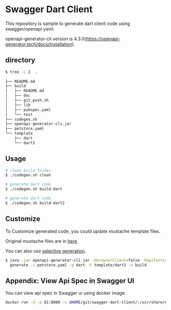 # Swagger Dart Client

This repository is sample to generate dart client code using swagger/openapi yaml.

openapi-generator-cli version is 4.3.0(https://openapi-generator.tech/docs/installation).

## directory

```sh
$ tree -L 2  .
.
├── README.md
├── build
│   ├── README.md
│   ├── doc
│   ├── git_push.sh
│   ├── lib
│   ├── pubspec.yaml
│   └── test
├── codegen.sh
├── openapi-generator-cli.jar
├── petstore.yaml
└── template
    ├── dart
    └── dart2
```

## Usage

```sh
# clean build folder
$ ./codegen.sh clean

# generate dart code
$ ./codegen.sh build-dart

# generate dart code
$ ./codegen.sh build-dart2
```

## Customize

To Customize generated code, you could update mustache template files.

Original mustache files are in [here](https://github.com/OpenAPITools/openapi-generator/tree/master/modules/openapi-generator/src/main/resources).

You can also use [selective generation](https://openapi-generator.tech/docs/customization/#selective-generation).

```sh
$ java -jar openapi-generator-cli.jar -DbrowserClient=false -DapiTests=false -DmodelTests=false \
  generate -i petstore.yaml -g dart -t template/dart2 -o build
```

## Appendix: View Api Spec in Swagger UI

You can view api spec in Swagger ui using docker image.

```bash
docker run -d -p 81:8080 -v $HOME/git/swagger-dart-client/:/usr/share/nginx/html/ -e API_URL=petstore.yaml swaggerapi/swagger-ui
```